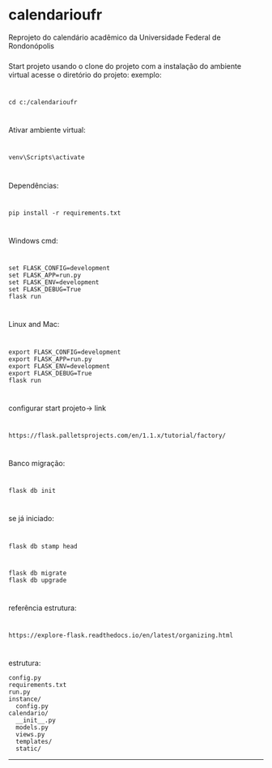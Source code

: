 # calendarioufr
Reprojeto do calendário acadêmico da Universidade Federal de Rondonópolis
###
Start projeto
usando o clone do projeto com a instalação do ambiente virtual
acesse o diretório do projeto:
exemplo: 
#
	cd c:/calendarioufr
#
Ativar ambiente virtual:
#
	venv\Scripts\activate
#
Dependências: 
#
	pip install -r requirements.txt
#
Windows cmd:
# 
	set FLASK_CONFIG=development
	set FLASK_APP=run.py
	set FLASK_ENV=development
	set FLASK_DEBUG=True 
	flask run
#
Linux and Mac:
# 
	export FLASK_CONFIG=development
	export FLASK_APP=run.py
	export FLASK_ENV=development
	export FLASK_DEBUG=True
	flask run
#
configurar start projeto-> link
#
	https://flask.palletsprojects.com/en/1.1.x/tutorial/factory/
#
Banco migração:
#
	flask db init
#
se já iniciado:
#
	flask db stamp head
#
	flask db migrate
	flask db upgrade
#
referência estrutura:
#
	https://explore-flask.readthedocs.io/en/latest/organizing.html
#
estrutura:

	config.py
	requirements.txt
	run.py
	instance/
	  config.py
	calendario/
	  __init__.py
	  models.py
	  views.py
	  templates/
	  static/

----------------

